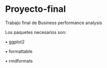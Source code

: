 # Proyecto-final
Trabajo final de Business performance analysis

Los paquetes necesarios son:

•	ggplot2

•	formattable

•	rmdformats
